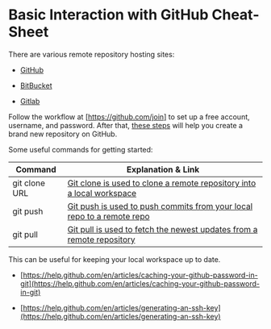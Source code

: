 # Basic Interaction with GitHub Cheat-Sheet

There are various remote repository hosting sites:

- [GitHub](http://github.com/)

- [BitBucket](https://bitbucket.org/product)

- [Gitlab](https://gitlab.com/)

Follow the workflow at [https://github.com/join] to set up a free account, username, and password. After that, [these steps](https://help.github.com/articles/create-a-repo/) will help you create a brand new repository on GitHub.

Some useful commands for getting started:

| Command       | Explanation & Link                                                                                          |
|---------------|-------------------------------------------------------------------------------------------------------------|
| git clone URL | [Git clone is used to clone a remote repository into a local workspace](https://git-scm.com/docs/git-clone) |
| git push      | [Git push is used to push commits from your local repo to a remote repo](https://git-scm.com/docs/git-push) |
| git pull      | [Git pull is used to fetch the newest updates from a remote repository](https://git-scm.com/docs/git-pull)  |

This can be useful for keeping your local workspace up to date.

- [https://help.github.com/en/articles/caching-your-github-password-in-git](https://help.github.com/en/articles/caching-your-github-password-in-git)

- [https://help.github.com/en/articles/generating-an-ssh-key](https://help.github.com/en/articles/generating-an-ssh-key)
